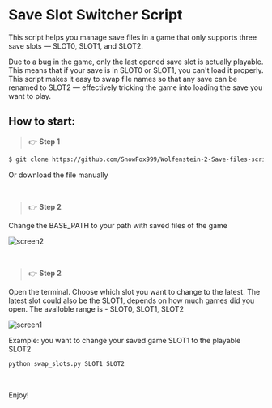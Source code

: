 # Save Slot Switcher Script

This script helps you manage save files in a game that only supports three save slots — SLOT0, SLOT1, and SLOT2.

Due to a bug in the game, only the last opened save slot is actually playable. This means that if your save is in SLOT0 or SLOT1, you can't load it properly.
This script makes it easy to swap file names so that any save can be renamed to SLOT2 — effectively tricking the game into loading the save you want to play.


## How to start:

> 👉 **Step 1** 

```bash
$ git clone https://github.com/SnowFox999/Wolfenstein-2-Save-files-script.git
```
Or download the file manually

<br />

> 👉 **Step 2**


Change the BASE_PATH to your path with saved files of the game

![screen2](https://github.com/user-attachments/assets/43f5665f-8677-4568-bab7-31716f5bd500)


<br />

> 👉 **Step 2**

Open the terminal. Choose which slot you want to change to the latest. The latest slot could also be the SLOT1, depends on how much games did you open. The availoble range is - SLOT0, SLOT1, SLOT2

![screen1](https://github.com/user-attachments/assets/25fb2627-d15f-4438-9b5f-8f706ea3d089)

Example: you want to change your saved game SLOT1 to the playable SLOT2
```bash
python swap_slots.py SLOT1 SLOT2
```

<br />

Enjoy!
